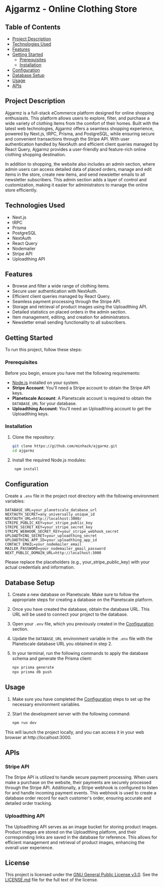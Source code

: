# Ajgarmz - Online Clothing Store

## Table of Contents

-   [Project Description](#project-description)
-   [Technologies Used](#technologies-used)
-   [Features](#features)
-   [Getting Started](#getting-started)
    -   [Prerequisites](#prerequisites)
    -   [Installation](#installation)
-   [Configuration](#configuration)
-   [Database Setup](#database-setup)
-   [Usage](#usage)
-   [APIs](#apis)

## Project Description

Ajgarmz is a full-stack eCommerce platform designed for online shopping enthusiasts. This platform allows users to explore, filter, and purchase a wide variety of clothing items from the comfort of their homes. Built with the latest web technologies, Ajgarmz offers a seamless shopping experience, powered by Next.js, tRPC, Prisma, and PostgreSQL, while ensuring secure and convenient transactions through the Stripe API. With user authentication handled by NextAuth and efficient client queries managed by React Query, Ajgarmz provides a user-friendly and feature-rich online clothing shopping destination.

In addition to shopping, the website also includes an admin section, where admin users can access detailed data of placed orders, manage and edit items in the store, create new items, and send newsletter emails to all newsletter subscribers. This admin section adds a layer of control and customization, making it easier for administrators to manage the online store efficiently.

## Technologies Used

-   Next.js
-   tRPC
-   Prisma
-   PostgreSQL
-   NextAuth
-   React Query
-   Nodemailer
-   Stripe API
-   Uploadthing API

## Features

-   Browse and filter a wide range of clothing items.
-   Secure user authentication with NextAuth.
-   Efficient client queries managed by React Query.
-   Seamless payment processing through the Stripe API.
-   Storage and retrieval of product images using the Uploadthing API.
-   Detailed statistics on placed orders in the admin section.
-   Item management, editing, and creation for administrators.
-   Newsletter email sending functionality to all subscribers.

## Getting Started

To run this project, follow these steps:

### Prerequisites

Before you begin, ensure you have met the following requirements:

-   [Node.js](https://nodejs.org/) installed on your system.
-   **Stripe Account**: You'll need a Stripe account to obtain the Stripe API keys.
-   **Planetscale Account**: A Planetscale account is required to obtain the `DATABASE_URL` for your database.
-   **Uploadthing Account**: You'll need an Uploadthing account to get the Uploadthing keys.

### Installation

1. Clone the repository:

    ```bash
    git clone https://github.com/minhazk/ajgarmz.git
    cd ajgarmz
    ```

2. Install the required Node.js modules:
    
    ```bash
     npm install
    ```

## Configuration

Create a `.env` file in the project root directory with the following environment variables:

```
DATABASE_URL=your_planetscale_database_url
NEXTAUTH_SECRET=any_universally_unique_id
NEXTAUTH_URL=http://localhost:3000/
STRIPE_PUBLIC_KEY=your_stripe_public_key
STRIPE_SECRET_KEY=your_stripe_secret_key
STRIPE_WEBHOOK_SECRET_KEY=your_stripe_webhook_secret
UPLOADTHING_SECRET=your_uploadthing_secret
UPLOADTHING_APP_ID=your_uploadthing_app_id
CONTACT_EMAIL=your_nodemailer_email
MAILER_PASSWORD=your_nodemailer_gmail_password
NEXT_PUBLIC_DOMAIN_URL=http://localhost:3000
```

Please replace the placeholders (e.g., your_stripe_public_key) with your actual credentials and information.

## Database Setup

1. Create a new database on Planetscale. Make sure to follow the appropriate steps for creating a database on the Planetscale platform.

2. Once you have created the database, obtain the database URL. This URL will be used to connect your project to the database.

3. Open your `.env` file, which you previously created in the [Configuration](#configuration) section.

4. Update the `DATABASE_URL` environment variable in the `.env` file with the Planetscale database URL you obtained in step 2.

5. In your terminal, run the following commands to apply the database schema and generate the Prisma client:

    ```bash
    npx prisma generate
    npx prisma db push
    ```

## Usage

1. Make sure you have completed the [Configuration](#configuration) steps to set up the necessary environment variables.

2. Start the development server with the following command:

    ```bash
    npm run dev
    ```

This will launch the project locally, and you can access it in your web browser at http://localhost:3000.

## APIs

### Stripe API

The Stripe API is utilized to handle secure payment processing. When users make a purchase on the website, their payments are securely processed through the Stripe API. Additionally, a Stripe webhook is configured to listen for and handle incoming payment events. This webhook is used to create a database order record for each customer's order, ensuring accurate and detailed order tracking.

### Uploadthing API

The Uploadthing API serves as an image bucket for storing product images. Product images are stored on the Uploadthing platform, and their corresponding links are saved in the database for reference. This allows for efficient management and retrieval of product images, enhancing the overall user experience.

## License

This project is licensed under the [GNU General Public License v3.0](LICENSE.md). See the [LICENSE.md](LICENSE.md) file for the full text of the license.

